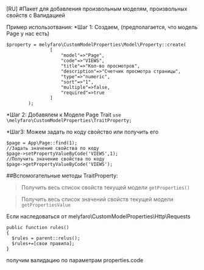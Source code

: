 [RU]
#Пакет для добавления произвольным моделям, произвольных свойств с Валидацией

Пример использотвания:
*Шаг 1: Создаем, (предполагается, что модель Page у нас есть)
```
$property = melyfaro\CustomModelProperties\Model\Property::create(
				[
					"model"=>"Page",
					"code"=>"VIEWS",
					"title"=>"Кол-во просмотров",
					"description"=>"Счетчик просмотра страницы",
					"type"=>"numeric",
					"sort"=>"1",
					"multiple"=>false,
					"required"=>true
				]
		);
```
*Шаг 2: Добавялем к Моделе Page Trait
`use \melyfaro\CustomModelProperties\TraitProperty;`

*Шаг3: Можем задать по коду свойство или получить его 
```
$page = App\Page::find(1);
//Задать значение свойства по коду 
$page->setPropertyValueByCode('VIEWS',1);
//Получить значение свойства по коду
$page->getPropertyValueByCode('VIEWS');
```

##Вспомогательные методы TraitProperty:
>Получить весь список свойств текущей модели
`getProperties()`

>Получить весь список значений свойств текущей модели
`getPropertiesValue`

Если наследоваться от melyfaro\CustomModelProperties\Http\Requests 
```
public function rules()
{
  $rules = parent::relus();
  $rules+=[свои правила];
}
```
получим валидацию по параметрам properties.code
